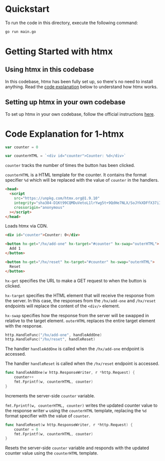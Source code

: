 # Quickstart

To run the code in this directory, execute the following command:

```bash
go run main.go
```

# Getting Started with htmx

## Using htmx in this codebase

In this codebase, htmx has been fully set up, so there's no need to install anything. Read the [code explanation](#code-explanation-for-1-htmx) below to understand how htmx works.

## Setting up htmx in your own codebase

To set up htmx in your own codebase, follow the official instructions [here](https://htmx.org/docs/#installing).

# Code Explanation for 1-htmx

```go
var counter = 0

var counterHTML = `<div id="counter">Counter: %d</div>`
```

`counter` tracks the number of times the button has been clicked.

`counterHTML` is a HTML template for the counter. It contains the format specifier `%d` which will be replaced with the value of `counter` in the handlers.

```html
<head>
  <script
    src="https://unpkg.com/htmx.org@1.9.10"
    integrity="sha384-D1Kt99CQMDuVetoL1lrYwg5t+9QdHe7NLX/SoJYkXDFfX37iInKRy5xLSi8nO7UC"
    crossorigin="anonymous"
  ></script>
</head>
```

Loads htmx via CDN.

```html
<div id="counter">Counter: 0</div>

<button hx-get="/hx/add-one" hx-target="#counter" hx-swap="outerHTML">
  Add 1
</button>

<button hx-get="/hx/reset" hx-target="#counter" hx-swap="outerHTML">
  Reset
</button>
```

`hx-get` specifies the URL to make a GET request to when the button is clicked.

`hx-target` specifies the HTML element that will receive the response from the server. In this case, the responses from the `/hx/add-one` and `/hx/reset` endpoints will replace the content of the `<div/>` element.

`hx-swap` specifies how the response from the server will be swapped in relative to the target element. `outerHTML` replaces the entire target element with the response.

```go
http.HandleFunc("/hx/add-one", handleAddOne)
http.HandleFunc("/hx/reset", handleReset)
```

The handler `handleAddOne` is called when the `/hx/add-one` endpoint is accessed.

The handler `handleReset` is called when the `/hx/reset` endpoint is accessed.

```go
func handleAddOne(w http.ResponseWriter, r *http.Request) {
	counter++
	fmt.Fprintf(w, counterHTML, counter)
}
```

Increments the server-side `counter` variable.

`fmt.Fprintf(w, counterHTML, counter)` writes the updated counter value to the response writer `w` using the `counterHTML` template, replacing the `%d` format specifier with the value of `counter`.

```go
func handleReset(w http.ResponseWriter, r *http.Request) {
	counter = 0
	fmt.Fprintf(w, counterHTML, counter)
}
```

Resets the server-side `counter` variable and responds with the updated counter value using the `counterHTML` template.
